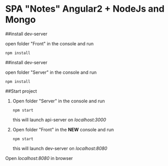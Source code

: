 # SPA "Notes" Angular2 + NodeJs and Mongo

##install dev-server
 
open  folder "Front" in the console and run

`npm install`

##install dev-server
 
open  folder "Server" in the console and run

`npm install`

##Start project
 
 1. Open folder "Server" in the console and run

    `npm start`

    this will launch api-server on *localhost:3000*
    
 2. Open folder "Front" in the **NEW** console and run
 
    `npm start`
 
    this will launch dev-server on *localhost:8080*
 
Open *localhost:8080* in browser
